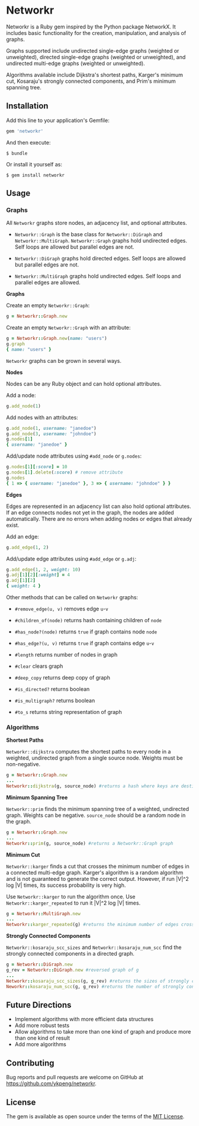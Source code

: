 # Networkr

Networkr is a Ruby gem inspired by the Python package NetworkX. It includes basic functionality for the creation, manipulation, and analysis of graphs.

Graphs supported include undirected single-edge graphs (weighted or unweighted), directed single-edge graphs (weighted or unweighted), and undirected multi-edge graphs (weighted or unweighted).

Algorithms available include Dijkstra's shortest paths, Karger's minimum cut, Kosaraju's strongly connected components, and Prim's minimum spanning tree.

## Installation

Add this line to your application's Gemfile:

```ruby
gem 'networkr'
```

And then execute:

    $ bundle

Or install it yourself as:

    $ gem install networkr

## Usage

### Graphs

All `Networkr` graphs store nodes, an adjacency list, and optional attributes.

- `Networkr::Graph` is the base class for `Networkr::DiGraph` and `Networkr::MultiGraph`. `Networkr::Graph` graphs hold undirected edges. Self loops are allowed but parallel edges are not.

- `Networkr::DiGraph` graphs hold directed edges. Self loops are allowed but parallel edges are not.

- `Networkr::MultiGraph` graphs hold undirected edges. Self loops and parallel edges are allowed.

**Graphs**

Create an empty `Networkr::Graph`:

```ruby
g = Networkr::Graph.new
```

Create an empty `Networkr::Graph` with an attribute:
```ruby
g = Networkr::Graph.new(name: "users")
g.graph
{ name: "users" }
```

`Networkr` graphs can be grown in several ways.

**Nodes**

Nodes can be any Ruby object and can hold optional attributes.

Add a node:

```ruby
g.add_node(1)
```

Add nodes with an attributes:

```ruby
g.add_node(1, username: "janedoe")
g.add_node(3, username: "johndoe")
g.nodes[1]
{ username: "janedoe" }
```

Add/update node attributes using `#add_node` or `g.nodes`:

```ruby
g.nodes[1][:score] = 10
g.nodes[1].delete(:score) # remove attribute
g.nodes
{ 1 => { username: "janedoe" }, 3 => { username: "johndoe" } }
```

**Edges**

Edges are represented in an adjacency list can also hold optional attributes. If an edge connects nodes not yet in the graph, the nodes are added automatically. There are no errors when adding nodes or edges that already exist.

Add an edge:

```ruby
g.add_edge(1, 2)
```

Add/update edge attributes using `#add_edge` or `g.adj`:

```ruby
g.add_edge(1, 2, weight: 10)
g.adj[1][2][:weight] = 4
g.adj[1][2]
{ weight: 4 }
```

Other methods that can be called on `Networkr` graphs:

- `#remove_edge(u, v)` removes edge `u`-`v`

- `#children_of(node)` returns hash containing children of `node`

- `#has_node?(node)` returns `true` if graph contains node `node`

- `#has_edge?(u, v)` returns `true` if graph contains edge `u`-`v`

- `#length` returns number of nodes in graph

- `#clear` clears graph

- `#deep_copy` returns deep copy of graph

- `#is_directed?` returns boolean

- `#is_multigraph?` returns boolean

- `#to_s` returns string representation of graph

### Algorithms

**Shortest Paths**

`Networkr::dijkstra` computes the shortest paths to every node in a weighted, undirected graph from a single source node. Weights must be non-negative.

```ruby
g = Networkr::Graph.new
...
Networkr::dijkstra(g, source_node) #returns a hash where keys are destination nodes and values are distances
```

**Minimum Spanning Tree**

`Networkr::prim` finds the minimum spanning tree of a weighted, undirected graph. Weights can be negative. `source_node` should be a random node in the graph.

```ruby
g = Networkr::Graph.new
...
Networkr::prim(g, source_node) #returns a Networkr::Graph graph
```

**Minimum Cut**

`Networkr::karger` finds a cut that crosses the minimum number of edges in a connected multi-edge graph. Karger's algorithm is a random algorithm and is not guaranteed to generate the correct output. However, if run |V|^2 log |V| times, its success probability is very high.

Use `Networkr::karger` to run the algorithm once. Use `Networkr::karger_repeated` to run it |V|^2 log |V| times.

```ruby
g = Networkr::MultiGraph.new
...
Networkr::karger_repeated(g) #returns the minimum number of edges crossed by a cut
```

**Strongly Connected Components**

`Networkr::kosaraju_scc_sizes` and `Networkr::kosaraju_num_scc` find the strongly connected components in a directed graph.

```ruby
g = Networkr::DiGraph.new
g_rev = Networkr::DiGraph.new #reversed graph of g
...
Networkr::kosaraju_scc_sizes(g, g_rev) #returns the sizes of strongly connected components in descending order
Neworkr::kosaraju_num_scc(g, g_rev) #returns the number of strongly connected components
```

## Future Directions

- Implement algorithms with more efficient data structures
- Add more robust tests
- Allow algorithms to take more than one kind of graph and produce more than one kind of result
- Add more algorithms

## Contributing

Bug reports and pull requests are welcome on GitHub at https://github.com/ykpeng/networkr.


## License

The gem is available as open source under the terms of the [MIT License](http://opensource.org/licenses/MIT).
